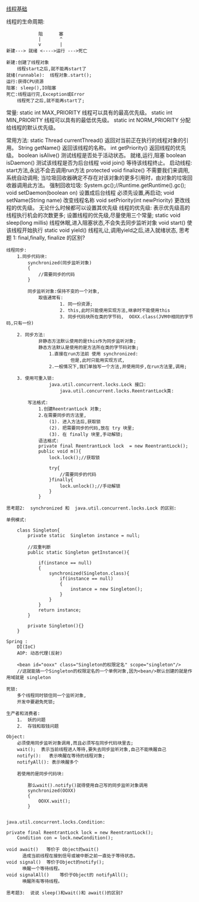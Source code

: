 [线程基础](http://www.cnblogs.com/rollenholt/archive/2011/08/28/2156357.html)

线程的生命周期:

				阻      塞
				|		^
				v		|
	新建---> 就绪 <---->运行 --->死亡

	新建:创建了线程对象
		线程start之后,就不能再start了
	就绪(runnable):  线程对象.start();
	运行:获得CPU资源
	阻塞: sleep(),IO阻塞
	死亡:线程运行完,Exception或Error
		线程死了之后,就不能再start了;

常量:
	static int MAX_PRIORITY  线程可以具有的最高优先级。 
	static int MIN_PRIORITY  线程可以具有的最低优先级。 
	static int NORM_PRIORITY 分配给线程的默认优先级。 

常用方法:
	static Thread currentThread()
		返回对当前正在执行的线程对象的引用。 
	String getName() 
		返回该线程的名称。 
	int getPriority() 
		返回线程的优先级。 
	boolean isAlive() 
		测试线程是否处于活动状态。
		就绪,运行,阻塞
	boolean isDaemon() 测试该线程是否为后台线程
	void join() 等待该线程终止。 
		启动线程: start方法,永远不会去调用run方法
	protected  void finalize() 不需要我们来调用,系统自动调用;
        当垃圾回收器确定不存在对该对象的更多引用时，由对象的垃圾回收器调用此方法。 
		强制回收垃圾:  System.gc();//Runtime.getRuntime().gc();
	void setDaemon(boolean on) 设置成后台线程
		必须先设置,再启动;
	void setName(String name) 
		改变线程名称 
	void setPriority(int newPriority)
		更改线程的优先级。 
		无论什么时候都可以设置其优先级
		线程的优先级: 表示优先级高的线程执行机会的次数更多;
		设置线程的优先级,尽量使用三个常量;
	static void sleep(long millis) 
		线程休眠,进入阻塞状态,不会失去同步监听对象
	void start() 
		使该线程开始执行 
	static void yield()  线程礼让,调用yield之后,进入就绪状态,
		思考题 1:  final,finally, finalize 的区别?
	
	线程同步:
		1.同步代码块:
			synchronized(同步监听对象)
			{
				//需要同步的代码
			}
			
			同步监听对象:保持不变的一个对象,
				取值通常有:
						1. 同一份资源;
						2. this,此时只能使用实现方法,继承时不能使用this
						3. 同步代码块所在类的字节码,  OOXX.class(JVM中相同的字节码,只有一份)
		
		2. 同步方法:  
				非静态方法默认使用的是this作为同步监听对象;
				静态方法默认是使用的是方法所在类的字节码对象;
					1.直接在run方法前 使用 synchronized:
							但是,此时只能用实现方式,
					2.一般情况下,我们单独写一个方法,并使用同步,在run方法里,调用;
				
		3. 使用可重入锁:
					java.util.concurrent.locks.Lock 接口:
						java.util.concurrent.locks.ReentrantLock类:
			
			写法格式:
				1.创建ReentrantLock 对象;
				2.在需要同步的方法里,
					(1). 进入方法后,获取锁
					(2). 把需要同步的代码,放在 try 块里;
					(3). 在 finally 块里,手动解锁;		
				语法格式:
				private final ReentrantLock lock  = new ReentrantLock();
				public void m(){
					lock.lock();//获取锁
					
					try{
						//需要同步的代码
					}finally{
						lock.unlock();//手动解锁
					}
				}
				
	思考题2:  synchronized 和  java.util.concurrent.locks.Lock 的区别:
	
	单例模式:
		
		class Singleton{
			private static  Singleton instance = null;
			
			//双重判断
			public static Singleton getInstance(){
				
				if(instance == null)
				{	
					synchronized(Singleton.class){
						if(instance == null)
						{	
							instance = new Singleton();
						}
					}
				}
				return instance;
			}
			
			private Singleton(){}
		}
	
	Spring : 
		DI(IoC)
		AOP: 动态代理(反射)
		
		<bean id="ooxx" class="Singleton的权限定名" scope="singleton"/>
		//这就能搞一个Singleton的权限定名的一个单例对象,因为<bean/>默认创建的就是作用域就是 singleton
		
	死锁:
		多个线程同时锁住同一个监听对象,
		开发中要避免死锁;
	
	生产者和消费者:
		1.  妖的问题
		2.	存钱和取钱问题

	Object:
		必须使用同步监听对象调用,而且必须写在同步代码块里去;
		wait();  表示当前线程进人等待,要失去同步监听对象,自己不能唤醒自己
		notify():	表示唤醒在等待的线程对象;
		notifyAll(): 表示唤醒多个
		
		若使用的是同步代码块:
		
			那么wait().notify()就得使用自己写的同步监听对象调用
			synchronized(OOXX)
			{
				OOXX.wait();
			}
		
				
	java.util.concurrent.locks.Condition:
	
	private final ReentrantLock lock = new ReentrantLock();
		Condition con = lock.newCondition();

 	void await()   等价于 Object的wait()
          造成当前线程在接到信号或被中断之前一直处于等待状态。 
 	void signal()  等价于Object的notify();
          唤醒一个等待线程。 
 	void signalAll() 	等价于Object的 notifyAll();
          唤醒所有等待线程。 

	思考题3:  说说 sleep()和wait()和 await()的区别?


		



